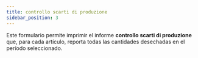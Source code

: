 ```yaml
---
title: controllo scarti di produzione
sidebar_position: 3
---
```


Este formulario permite imprimir el informe **controllo scarti di produzione** que, para cada artículo, reporta todas las cantidades desechadas en el período seleccionado.